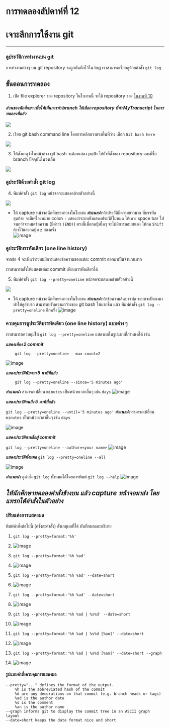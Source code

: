 # การทดลองสัปดาห์ที่ 12 #
# เจาะลึกการใช้งาน git #


---
### ดูประวัติการทำงานบน  git ###

การทำงานต่างๆ บน git repository จะถูกบันทึกไว้ใน log เราสามารถเรียกดูด้วยคำสั่ง ```git log```

## ขั้นตอนการทดลอง ##

1. เปิด file explorer ของ repository 
ในใบงานนี้ จะใช้ repository ของ [ใบงานที่ 10](https://github.com/ComputerLab1-2564/Week-10)

#### _ส่วนของนักศึกษา เพื่อให้เห็นการทำ branch ให้เลือก repository ที่ทำ MyTranscript ในการทดลองที่แล้ว_ ####

![](./images/Lab12-fig1.png)

2.  เรียก  git bash command line โดยการคลิกขวาตรงพื้นที่ว่าง เลือก ```Git bash here```

![](./images/Lab12-fig2.png)

3.  ให้สังเกตุว่าในหน้าต่าง git bash จะต้องแสดง path ไปยังที่ตั้งของ repository และมีชื่อ branch ปัจจุบันในวงเล็บ

![](./images/Lab12-fig3.png)


### ดูประวัติด้วยคำสั่ง git log ###

4.  พิมพ์คำสั่ง  ```git log``` หน้าจอจะแสดงคล้ายตัวอย่างนี้ 
   
![](./images/Lab12-fig4.png)

   - ให้ capture หน้าจอนักศึกษามาวางในใบงาน
   **_คำแนะนำ_** ถ้าประวัติมีความยาวมาก ที่บรรทัดสุดท้าย จะมีเครื่องหมาย colon  ```:``` แสดงว่าระบบยังแสดงประวัติไม่หมด ให้เคาะ space bar ไปจนกว่าจะหมดข้อความ (มีคำว่า ```(END)```) ตรงนี้เมื่อกดปุ่มใดๆ จะไม่มีการตอบสนอง ให้กด ```Shift``` ค้างไว้และกดปุ่ม ```z``` สองครั้ง  
   ![image](https://user-images.githubusercontent.com/92082233/142029858-1c7598d8-6304-4f11-a0d1-978f9aeb4e89.png)


### ดูประวัติบรรทัดเดียว (one line history) ###

จากข้อ 4 จะเห็นว่าระบบมีการแสดงข้อความของแต่ละ commit ออกมาเป็นจำนวนมาก 

เราสามารถสั่งให้แสดงแต่ละ commit เพียงบรรทัดเดียวได้

5. พิมพ์คำสั่ง  ```git log --pretty=oneline``` หน้าจอจะแสดงคล้ายตัวอย่างนี้ 

![](./images/Lab12-fig5.png)

   - ให้ capture หน้าจอนักศึกษามาวางในใบงาน
   **_คำแนะนำ_** ถ้าข้อความล้นบรรทัด ระบบจะปัดลงมา ทำให้ดูลำบาก สามารถปรับความกว้างของ git bash ให้มากขึ้น แล้ว พิมพ์คำสั่ง  ```git log --pretty=oneline``` อีกครั้ง
![image](https://user-images.githubusercontent.com/92082233/142029953-edfb7059-f322-49b9-b03f-6a56e44509f4.png)


### ควบคุมการดูประวัติบรรทัดเดียว (one line history) แบบต่าง ๆ ###
เราสามารถควบคุมให้ ```git log --pretty=oneline``` แสดงผลในรูปแบบที่กำหนดได้ เช่น

___แสดงเพียง 2 commit___

```git
    git log --pretty=oneline --max-count=2
```
![image](https://user-images.githubusercontent.com/92082233/142030266-8696722e-e308-48f0-8d9c-de7f0a161268.png)

___แสดงประวัตินับจาก 5 นาทีที่แล้ว___
```
    git log --pretty=oneline --since='5 minutes ago'
```
**_คำแนะนำ_** สามารถเปลี่ยน ```minutes``` เป็นหน้วยเวลาอื่นๆ เช่น ```days```
![image](https://user-images.githubusercontent.com/92082233/142030345-aba0b759-b8b4-45c8-b3c9-bacc4148fa35.png)


___แสดงประวัติจนถึง 5 นาทีที่แล้ว___

```git log --pretty=oneline --until='5 minutes ago'```
**_คำแนะนำ_** สามารถเปลี่ยน ```minutes``` เป็นหน้วยเวลาอื่นๆ เช่น ```days```

![image](https://user-images.githubusercontent.com/92082233/142030456-ea20abd5-6c6e-49ae-ba08-9f3176f8d8be.png)

___แสดงประวัติตามชื่อผู้ commit___

```git log --pretty=oneline --author=<your name>```
![image](https://user-images.githubusercontent.com/92082233/142030497-f71e972b-926b-4b3c-9ef2-d43126e52990.png)


___แสดงประวัติทั้งหมด___
```git log --pretty=oneline --all```

![image](https://user-images.githubusercontent.com/92082233/142030584-7fa82443-2dd2-4950-8bca-1f75ade5b7de.png)

**_คำแนะนำ_** ดูคำสั่ง ``git log`` ทั้งหมดได้โดยการพิมพ์  ```git log --help```
![image](https://user-images.githubusercontent.com/92082233/142030849-0c5f2845-f9b6-48a8-a405-1ab3dcc01a58.png)


## _ให้นักศึกษาทดลองคำสั่งข้างบน แล้ว capture หน้าจอมาส่ง โดยแทรกใต้คำสั่งในตัวอย่าง_ ##


### ปรับแต่งการแสดงผล  ###
   
พิมพ์คำสั่งต่อไปนี้ (ครั้งละคำสั่ง) สังเกตุผลที่ได้ บันทึกผลและอธิบาย

1.  ```git log --pretty=format:'%h'```  
2.  ![image](https://user-images.githubusercontent.com/92082233/142031574-91eac3e2-c2f5-4230-8753-c1022466177e.png)

3.  ```git log --pretty=format:'%h %ad'```
4.  ![image](https://user-images.githubusercontent.com/92082233/142031660-a7c185a3-7932-4935-a9b0-6a2b6b9cc3f3.png)

5.  ```git log --pretty=format:'%h %ad' --date=short```
6.  ![image](https://user-images.githubusercontent.com/92082233/142031724-a89fb399-1062-4838-a32e-1e9920f6b343.png)

7.  ```git log --pretty=format:'%h %ad' --date=short```
8.  ![image](https://user-images.githubusercontent.com/92082233/142031954-44555e0b-6354-4912-a57a-4cf2a4dd7359.png)

9.  ```git log --pretty=format:'%h %ad | %s%d' --date=short```
10.  ![image](https://user-images.githubusercontent.com/92082233/142032002-38d7da97-6eca-4b9b-9636-b1ddb8d3cf30.png)

11.  ```git log --pretty=format:'%h %ad | %s%d [%an]' --date=short```
12.  ![image](https://user-images.githubusercontent.com/92082233/142032064-cd78f686-a5c8-4b4e-946b-d45cc8a910ee.png)

13.  ```git log --pretty=format:'%h %ad | %s%d [%an]' --date=short --graph```
14.  ![image](https://user-images.githubusercontent.com/92082233/142032130-94af2167-caf4-4b40-8dd9-cd46520c7b41.png)



#### รูปแบบคำสั่งควบคุมการแสดงผล ####

```git
--pretty="..." defines the format of the output.
    %h is the abbreviated hash of the commit
    %d are any decorations on that commit (e.g. branch heads or tags)
    %ad is the author date
    %s is the comment
    %an is the author name
--graph informs git to display the commit tree in an ASCII graph layout
--date=short keeps the date format nice and short 
